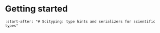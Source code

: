 # Getting started

```{include} ../README.md
:start-after: "# Scityping: type hints and serializers for scientific types"
```
